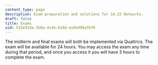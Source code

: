 ```yaml
---
content_type: page
description: Exam preparation and solutions for 14.15 Networks.
draft: false
title: Exams
uid: 532e91da-3b8a-4c4e-b18d-ea5b490afbf0
---
```

The midterm and final exams will both be implemented via Qualtrics. The exam will be available for 24 hours. You may access the exam any time during that period, and once you access it you will have 3 hours to complete the exam.